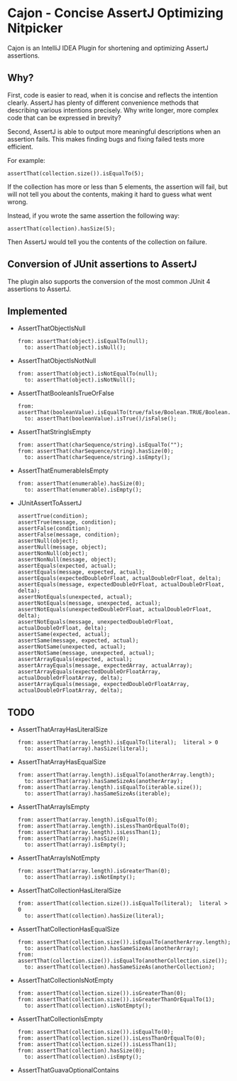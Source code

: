 # Cajon - Concise AssertJ Optimizing Nitpicker

Cajon is an IntelliJ IDEA Plugin for shortening and optimizing AssertJ assertions.

## Why?

First, code is easier to read, when it is concise and reflects the intention clearly.
AssertJ has plenty of different convenience methods that describing various intentions precisely.
Why write longer, more complex code that can be expressed in brevity?

Second, AssertJ is able to output more meaningful descriptions when an assertion fails.
This makes finding bugs and fixing failed tests more efficient.

For example:

```
assertThat(collection.size()).isEqualTo(5);
```

If the collection has more or less than 5 elements, the assertion will fail, but will not
tell you about the contents, making it hard to guess what went wrong.

Instead, if you wrote the same assertion the following way:

```
assertThat(collection).hasSize(5);
```

Then AssertJ would tell you the contents of the collection on failure.

## Conversion of JUnit assertions to AssertJ

The plugin also supports the conversion of the most common JUnit 4 assertions to AssertJ.

## Implemented

- AssertThatObjectIsNull
  ```
  from: assertThat(object).isEqualTo(null);
    to: assertThat(object).isNull();
  ```
- AssertThatObjectIsNotNull
  ```
  from: assertThat(object).isNotEqualTo(null);  
    to: assertThat(object).isNotNull();
  ```
- AssertThatBooleanIsTrueOrFalse
  ```
  from: assertThat(booleanValue).isEqualTo(true/false/Boolean.TRUE/Boolean.FALSE);  
    to: assertThat(booleanValue).isTrue()/isFalse();
  ```
- AssertThatStringIsEmpty
  ```
  from: assertThat(charSequence/string).isEqualTo("");
  from: assertThat(charSequence/string).hasSize(0);
    to: assertThat(charSequence/string).isEmpty();
  ```
- AssertThatEnumerableIsEmpty
  ```
  from: assertThat(enumerable).hasSize(0);
    to: assertThat(enumerable).isEmpty();
- JUnitAssertToAssertJ
  ```
  assertTrue(condition);
  assertTrue(message, condition);
  assertFalse(condition);
  assertFalse(message, condition);
  assertNull(object);
  assertNull(message, object);
  assertNonNull(object);
  assertNonNull(message, object);
  assertEquals(expected, actual);
  assertEquals(message, expected, actual);
  assertEquals(expectedDoubleOrFloat, actualDoubleOrFloat, delta);
  assertEquals(message, expectedDoubleOrFloat, actualDoubleOrFloat, delta);
  assertNotEquals(unexpected, actual);
  assertNotEquals(message, unexpected, actual);
  assertNotEquals(unexpectedDoubleOrFloat, actualDoubleOrFloat, delta);
  assertNotEquals(message, unexpectedDoubleOrFloat, actualDoubleOrFloat, delta);
  assertSame(expected, actual);
  assertSame(message, expected, actual);
  assertNotSame(unexpected, actual);
  assertNotSame(message, unexpected, actual);
  assertArrayEquals(expected, actual);
  assertArrayEquals(message, expectedArray, actualArray);
  assertArrayEquals(expectedDoubleOrFloatArray, actualDoubleOrFloatArray, delta);
  assertArrayEquals(message, expectedDoubleOrFloatArray, actualDoubleOrFloatArray, delta);
  ```

## TODO
- AssertThatArrayHasLiteralSize
  ```
  from: assertThat(array.length).isEqualTo(literal);  literal > 0
    to: assertThat(array).hasSize(literal);
  ```
- AssertThatArrayHasEqualSize
  ```
  from: assertThat(array.length).isEqualTo(anotherArray.length);
    to: assertThat(array).hasSameSizeAs(anotherArray);
  from: assertThat(array.length).isEqualTo(iterable.size());
    to: assertThat(array).hasSameSizeAs(iterable);
  ```
- AssertThatArrayIsEmpty
  ```
  from: assertThat(array.length).isEqualTo(0);
  from: assertThat(array.length).isLessThanOrEqualTo(0);
  from: assertThat(array.length).isLessThan(1);
  from: assertThat(array).hasSize(0);
    to: assertThat(array).isEmpty();
  ```
- AssertThatArrayIsNotEmpty
  ```
  from: assertThat(array.length).isGreaterThan(0);
    to: assertThat(array).isNotEmpty();
  ```
- AssertThatCollectionHasLiteralSize
  ```
  from: assertThat(collection.size()).isEqualTo(literal);  literal > 0
    to: assertThat(collection).hasSize(literal);
  ```
- AssertThatCollectionHasEqualSize
  ```
  from: assertThat(collection.size()).isEqualTo(anotherArray.length);
    to: assertThat(collection).hasSameSizeAs(anotherArray);
  from: assertThat(collection.size()).isEqualTo(anotherCollection.size());
    to: assertThat(collection).hasSameSizeAs(anotherCollection);
  ```
- AssertThatCollectionIsNotEmpty
  ```
  from: assertThat(collection.size()).isGreaterThan(0);
  from: assertThat(collection.size()).isGreaterThanOrEqualTo(1);
    to: assertThat(collection).isNotEmpty();
  ```
- AssertThatCollectionIsEmpty
  ```
  from: assertThat(collection.size()).isEqualTo(0);
  from: assertThat(collection.size()).isLessThanOrEqualTo(0);
  from: assertThat(collection.size()).isLessThan(1);
  from: assertThat(collection).hasSize(0);
    to: assertThat(collection).isEmpty();
  ```
- AssertThatGuavaOptionalContains